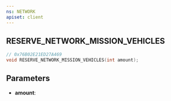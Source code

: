 ```yaml
---
ns: NETWORK
apiset: client
---
```

## RESERVE_NETWORK_MISSION_VEHICLES

```c
// 0x76B02E21ED27A469
void RESERVE_NETWORK_MISSION_VEHICLES(int amount);
```


## Parameters
* **amount**: